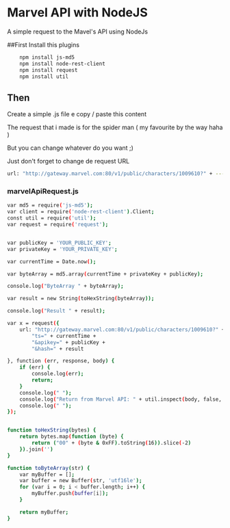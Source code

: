 # Marvel API with NodeJS
A simple request to the Mavel's API using NodeJs


##First 
  Install this plugins
  
```sh
    npm install js-md5
    npm install node-rest-client
    npm install request
    npm install util
```
## Then
  Create a simple .js file e copy / paste this content
  
  The request that i made is for the spider man ( my favourite by the way haha ) 
  
  But you can change whatever do you want ;)
  
  Just don't forget to change de request URL
  
  ```sh
  url: "http://gateway.marvel.com:80/v1/public/characters/1009610?" + ---> 1009610 for SpiderMan
  ```
  
### marvelApiRequest.js

  
```sh
var md5 = require('js-md5');
var client = require('node-rest-client').Client;
const util = require('util');
var request = require('request');


var publicKey = 'YOUR_PUBLIC_KEY';
var privateKey = 'YOUR_PRIVATE_KEY';

var currentTime = Date.now();

var byteArray = md5.array(currentTime + privateKey + publicKey);

console.log("ByteArray " + byteArray);

var result = new String(toHexString(byteArray));

console.log("Result " + result);

var x = request({
    url: "http://gateway.marvel.com:80/v1/public/characters/1009610?" +
        "ts=" + currentTime +
        "&apikey=" + publicKey +
        "&hash=" + result

}, function (err, response, body) {
    if (err) {
        console.log(err);
        return;
    }
    console.log(" ");
    console.log("Return from Marvel API: " + util.inspect(body, false, null));
    console.log(" ");
});


function toHexString(bytes) {
    return bytes.map(function (byte) {
        return ("00" + (byte & 0xFF).toString(16)).slice(-2)
    }).join('')
}

function toByteArray(str) {
    var myBuffer = [];
    var buffer = new Buffer(str, 'utf16le');
    for (var i = 0; i < buffer.length; i++) {
        myBuffer.push(buffer[i]);
    }

    return myBuffer;
}
```
